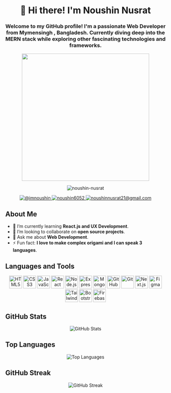 <!-- Title -->
<h1 align="center">👋 Hi there! I'm Noushin Nusrat</h1>

<!-- Introduction -->
<h3 align="center">Welcome to my GitHub profile! I'm a passionate Web Developer from Mymensingh , Bangladesh. Currently diving deep into the MERN stack while exploring other fascinating technologies and frameworks.</h3>

<!-- Image -->
<p align="center">
  <img width="400" src="https://cdn.vectorstock.com/i/500p/99/21/girl-asian-gamer-or-streamer-with-a-headset-vector-46299921.jpg">
</p>

<!-- Profile Views -->
<p align="center">
  <img src="https://komarev.com/ghpvc/?username=noushin-nusrat&label=Profile%20views&color=0e75b6&style=flat" alt="noushin-nusrat" />
</p>

<!-- Social Links -->
<p align="center">
  <a href="https://twitter.com/@imnoushin" target="blank">
    <img src="https://img.shields.io/twitter/follow/@imnoushin?logo=twitter&style=for-the-badge" alt="@imnoushin" />
  </a>
  <a href="https://instagram.com/noushin6052" target="blank">
    <img src="https://img.shields.io/badge/-@noushin6052-E4405F?style=for-the-badge&logo=instagram&logoColor=white" alt="noushin6052" />
  </a>
  <a href="mailto:noushinnusrat21@gmail.com" target="blank">
    <img src="https://img.shields.io/badge/EMAIL-D14836?style=for-the-badge&logo=gmail&logoColor=white" alt="noushinnusrat21@gmail.com">
  </a>
</p>

<!-- About Me Section -->
## About Me
- 🌱 I’m currently learning **React.js and UX Development**.
- 👯 I’m looking to collaborate on **open source projects**.
- 💬 Ask me about **Web Development**.
- ⚡ Fun fact: **I love to make complex origami and I can speak 3 languages**.

<!-- Languages and Tools Section -->

## Languages and Tools
<p align="center"> 
<img src="https://img.icons8.com/color/48/000000/html-5.png" alt="HTML5" width="40" height="40"/>
  <img src="https://img.icons8.com/color/48/000000/css3.png" alt="CSS3" width="40" height="40"/>
  <img src="https://img.icons8.com/color/48/000000/javascript.png" alt="JavaScript" width="40" height="40"/>
  <img src="https://img.icons8.com/color/48/000000/react-native.png" alt="React" width="40" height="40"/>
  <img src="https://img.icons8.com/color/48/000000/nodejs.png" alt="Node.js" width="40" height="40"/>
  <img src="https://img.icons8.com/color/48/000000/express.png" alt="Express.js" width="40" height="40"/>
  <img src="https://img.icons8.com/color/48/000000/mongodb.png" alt="MongoDB" width="40" height="40"/>
  <img src="https://img.icons8.com/color/48/000000/github.png" alt="GitHub" width="40" height="40"/>
  <img src="https://img.icons8.com/color/48/000000/git.png" alt="Git" width="40" height="40"/>
  <img src="https://img.icons8.com/color/48/000000/next.png" alt="Next.js" width="40" height="40"/>
  <img src="https://img.icons8.com/color/48/000000/figma.png" alt="Figma" width="40" height="40"/>
  <img src="https://www.vectorlogo.zone/logos/tailwindcss/tailwindcss-icon.svg" alt="Tailwind CSS" width="40" height="40"/>
  <img src="https://img.icons8.com/color/48/000000/bootstrap.png" alt="Bootstrap" width="40" height="40"/>
  <img src="https://img.icons8.com/color/48/000000/firebase.png" alt="Firebase" width="40" height="40"/>
</p>


<!-- GitHub Stats Section -->
## GitHub Stats
<p align="center">
  <img src="https://github-readme-stats.vercel.app/api?username=noushin-nusrat&show_icons=true&theme=radical" alt="GitHub Stats" />
</p>

<!-- Top Languages Section -->
## Top Languages
<p align="center">
  <img src="https://github-readme-stats.vercel.app/api/top-langs/?username=noushin-nusrat&layout=compact&theme=radical" alt="Top Languages" />
</p>

<!-- GitHub Streak Section -->
## GitHub Streak
<p align="center">
  <img src="https://github-readme-streak-stats.herokuapp.com/?user=noushin-nusrat&theme=radical" alt="GitHub Streak" />
</p>


